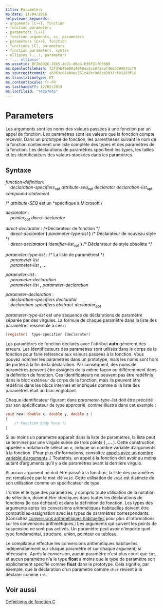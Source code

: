 ```yaml
---
title: Parameters
ms.date: 11/04/2016
helpviewer_keywords:
- arguments [C++], function
- function parameters
- parameters [C++]
- function arguments, vs. parameters
- parameters [C++], function
- functions [C], parameters
- function parameters, syntax
- ellipses (...), parameters
- '... ellipsis'
ms.assetid: 8f2b8026-78b5-4e21-86a3-bf0f91f05689
ms.openlocfilehash: f2fd4b49e08149f8ea5ce8fa6af46da39907dcf9
ms.sourcegitcommit: a6d63c07ab9ec251c48bc003ab2933cf01263f19
ms.translationtype: MT
ms.contentlocale: fr-FR
ms.lasthandoff: 12/05/2019
ms.locfileid: "74857045"
---
```

# <a name="parameters"></a>Parameters

Les arguments sont les noms des valeurs passées à une fonction par un appel de fonction. Les paramètres sont les valeurs que la fonction compte recevoir. Dans un prototype de fonction, les parenthèses suivant le nom de la fonction contiennent une liste complète des types et des paramètres de la fonction. Les déclarations de paramètres spécifient les types, les tailles et les identificateurs des valeurs stockées dans les paramètres.

## <a name="syntax"></a>Syntaxe

*function-definition*:<br/>
&nbsp;&nbsp;&nbsp;&nbsp;*declaration-specifiers*<sub>opt</sub> *attribute-seq*<sub>opt</sub> *declarator* *declaration-list*<sub>opt</sub> *compound-statement*

/\* *attribute-SEQ* est un \*spécifique à Microsoft /

*declarator* :<br/>
&nbsp;&nbsp;&nbsp;&nbsp;*pointer*<sub>opt</sub> *direct-declarator*

*direct-declarator* : /\*Déclarateur de fonction \*/<br/>
&nbsp;&nbsp;&nbsp;&nbsp;*direct-declarator*  **(**  *parameter-type-list*  **)**  /\* Déclarateur de nouveau style \*/<br/>
&nbsp;&nbsp;&nbsp;&nbsp;*direct-declarator*  **(**  *identifier-list*<sub>opt</sub> **)**  /\* Déclarateur de style obsolète \*/

*parameter-type-list* : /\* La liste de paramètrest \*/<br/>
&nbsp;&nbsp;&nbsp;&nbsp;*parameter-list* <br/>
&nbsp;&nbsp;&nbsp;&nbsp;*parameter-list* **, ...**

*parameter-list* :<br/>
&nbsp;&nbsp;&nbsp;&nbsp;*parameter-declaration*<br/>
&nbsp;&nbsp;&nbsp;&nbsp;*parameter-list* **,**  *parameter-declaration*

*parameter-declaration* :<br/>
&nbsp;&nbsp;&nbsp;&nbsp;*declaration-specifiers* *declarator*<br/>
&nbsp;&nbsp;&nbsp;&nbsp;*declaration-specifiers* *abstract-declarator*<sub>opt</sub>

*parameter-type-list* est une séquence de déclarations de paramètre séparée par des virgules. La formule de chaque paramètre dans la liste des paramètres ressemble à ceci :

```C
[register]  type-specifier [declarator]
```

Les paramètres de fonction déclarés avec l'attribut **auto** génèrent des erreurs. Les identificateurs des paramètres sont utilisés dans le corps de la fonction pour faire référence aux valeurs passées à la fonction. Vous pouvez nommer les paramètres dans un prototype, mais les noms sont hors de portée à la fin de la déclaration. Par conséquent, des noms de paramètres peuvent être assignés de la même façon ou différemment dans la définition de fonction. Ces identificateurs ne peuvent pas être redéfinis dans le bloc extérieur du corps de la fonction, mais ils peuvent être redéfinis dans les blocs internes et imbriqués comme si la liste des paramètres était un bloc englobant.

Chaque identificateur figurant dans *parameter-type-list* doit être précédé par son spécificateur de type approprié, comme illustré dans cet exemple :

```C
void new( double x, double y, double z )
{
    /* Function body here */
}
```

Si au moins un paramètre apparaît dans la liste de paramètres, la liste peut se terminer par une virgule suivie de trois points ( **,...** ). Cette construction, appelée « notation de sélection », indique un nombre variable d’arguments à la fonction. (Pour plus d’informations, consultez [appels avec un nombre variable d’arguments](../c-language/calls-with-a-variable-number-of-arguments.md) .) Toutefois, un appel à la fonction doit avoir au moins autant d’arguments qu’il y a de paramètres avant la dernière virgule.

Si aucun argument ne doit être passé à la fonction, la liste des paramètres est remplacée par le mot clé `void`. Cette utilisation de `void` est distincte de son utilisation comme un spécificateur de type.

L'ordre et le type des paramètres, y compris toute utilisation de la notation de sélection, doivent être identiques dans toutes les déclarations de fonctions (le cas échéant) et dans la définition de fonction. Les types des arguments après les conversions arithmétiques habituelles doivent être compatibles-assignation avec les types de paramètres correspondants. (Consultez [conversions arithmétiques habituelles](../c-language/usual-arithmetic-conversions.md) pour plus d’informations sur les conversions arithmétiques.) Les arguments qui suivent les points de suspension ne sont pas activés. Un paramètre peut avoir n'importe quel type fondamental, structure, union, pointeur ou tableau.

Le compilateur effectue les conversions arithmétiques habituelles indépendamment sur chaque paramètre et sur chaque argument, si nécessaire. Après la conversion, aucun paramètre n'est plus court que `int`, et aucun paramètre n'a le type **float** à moins que le type de paramètre soit explicitement spécifié comme **float** dans le prototype. Cela signifie, par exemple, que la déclaration d'un paramètre comme `char` revient à la déclarer comme `int`.

## <a name="see-also"></a>Voir aussi

[Définitions de fonction C](../c-language/c-function-definitions.md)

